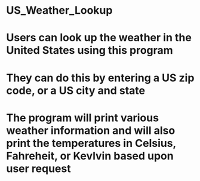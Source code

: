 # US_Weather_Lookup
# Users can look up the weather in the United States using this program
# They can do this by entering a US zip code, or a US city and state
# The program will print various weather information and will also print the temperatures in Celsius, Fahreheit, or Kevlvin based upon user request
